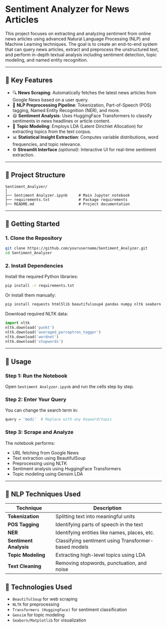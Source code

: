 
# Sentiment Analyzer for News Articles

This project focuses on extracting and analyzing sentiment from online news articles using advanced Natural Language Processing (NLP) and Machine Learning techniques. The goal is to create an end-to-end system that can query news articles, extract and preprocess the unstructured text, and perform in-depth textual analysis including sentiment detection, topic modeling, and named entity recognition.

---

## 🧠 Key Features

- 🔍 **News Scraping**: Automatically fetches the latest news articles from Google News based on a user query.
- 🧹 **NLP Preprocessing Pipeline**: Tokenization, Part-of-Speech (POS) tagging, Named Entity Recognition (NER), and more.
- 😃 **Sentiment Analysis**: Uses HuggingFace Transformers to classify sentiments in news headlines or article content.
- 🧠 **Topic Modeling**: Employs LDA (Latent Dirichlet Allocation) for extracting topics from the text corpus.
- 📊 **Statistical Insight Extraction**: Computes variable distributions, word frequencies, and topic relevance.
- ⚙️ **Streamlit Interface** *(optional)*: Interactive UI for real-time sentiment extraction.

---

## 📁 Project Structure

```
Sentiment_Analyzer/
│
├── Sentiment Analyzer.ipynb     # Main Jupyter notebook
├── requirements.txt             # Package requirements
├── README.md                    # Project documentation
```

---

## 🚀 Getting Started

### 1. Clone the Repository

```bash
git clone https://github.com/yourusername/Sentiment_Analyzer.git
cd Sentiment_Analyzer
```

### 2. Install Dependencies

Install the required Python libraries:

```bash
pip install -r requirements.txt
```

Or install them manually:

```bash
pip install requests html5lib beautifulsoup4 pandas numpy nltk seaborn matplotlib streamlit transformers gensim pyLDAvis
```

Download required NLTK data:

```python
import nltk
nltk.download('punkt')
nltk.download('averaged_perceptron_tagger')
nltk.download('wordnet')
nltk.download('stopwords')
```

---

## 🧾 Usage

### Step 1: Run the Notebook
Open `Sentiment Analyzer.ipynb` and run the cells step by step.

### Step 2: Enter Your Query
You can change the search term in:

```python
query = 'modi'  # Replace with any keyword/topic
```

### Step 3: Scrape and Analyze
The notebook performs:
- URL fetching from Google News
- Text extraction using BeautifulSoup
- Preprocessing using NLTK
- Sentiment analysis using HuggingFace Transformers
- Topic modeling using Gensim LDA

---

## 🧪 NLP Techniques Used

| Technique | Description |
|----------|-------------|
| **Tokenization** | Splitting text into meaningful units |
| **POS Tagging** | Identifying parts of speech in the text |
| **NER** | Identifying entities like names, places, etc. |
| **Sentiment Analysis** | Classifying sentiment using Transformer-based models |
| **Topic Modeling** | Extracting high-level topics using LDA |
| **Text Cleaning** | Removing stopwords, punctuation, and noise |


## 🧠 Technologies Used

- `BeautifulSoup` for web scraping
- `NLTK` for preprocessing
- `Transformers (HuggingFace)` for sentiment classification
- `Gensim` for topic modeling
- `Seaborn/Matplotlib` for visualization

